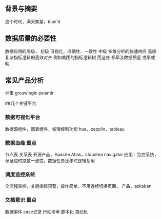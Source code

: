 ## 背景与摘要
这个时代，满天繁星，bian'd

## 数据质量的必要性
数据应用的层级，
初级 可视化，准确性，一致性
中级 多维分析的快速响应
高级 复杂指标逻辑的高效对齐 例如美团的指标逻辑树
而这些 都牵涉数据质量 或早或晚

## 常见产品分析
神策
grouwingio
palantir

##几个关键平台
### 数据可视化平台
数据源组件，图表组件，权限控制功能
hue，zepplin，tableau

### 数据血缘 重点
节点表
关系表
开源产品，Apache Atlas，cloudrea navigator
应用：监控系统，保证临时跑数一致性，数据任务迁移时逻辑复用

### 调度监控系统
全流程监控，关键指标预警，操作简单，不用连续切换页面。
产品，azkaban

### 文档意识 重点
数据事件
case记录
行动清单 脚本化 自动化